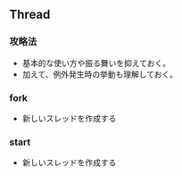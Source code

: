 ## Thread

### 攻略法
- 基本的な使い方や振る舞いを抑えておく。
- 加えて、例外発生時の挙動も理解しておく。

### fork
- 新しいスレッドを作成する

### start
- 新しいスレッドを作成する
